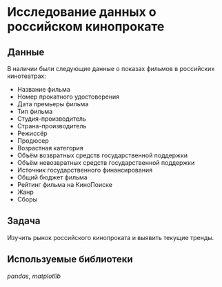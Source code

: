 # Исследование данных о российском кинопрокате


## Данные

В наличии были следующие данные о показах фильмов в российских кинотеатрах:
- Название фильма
- Номер прокатного удостоверения
- Дата премьеры фильма
- Тип фильма
- Студия-производитель
- Страна-производитель
- Режиссёр
- Продюсер
- Возрастная категория
- Объём возвратных средств государственной поддержки
- Объём невозвратных средств государственной поддержки
- Источник государственного финансирования
- Общий бюджет фильма
- Рейтинг фильма на КиноПоиске
- Жанр
- Сборы

## Задача

Изучить рынок российского кинопроката и выявить текущие тренды.

## Используемые библиотеки
*pandas*, *matplotlib*
